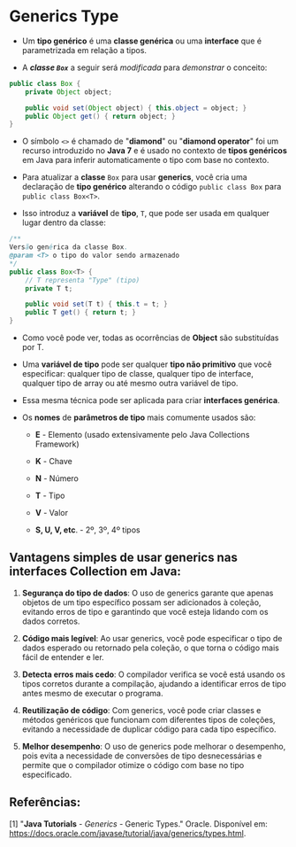 # Generics Type

- Um **tipo genérico** é uma **classe genérica** ou uma **interface** que é parametrizada em relação a tipos.


- A **_classe `Box`_** a seguir será _modificada_ para _demonstrar_ o conceito:

```` java
public class Box {
    private Object object;

    public void set(Object object) { this.object = object; }
    public Object get() { return object; }
}
````
- O símbolo `<>` é chamado de "**diamond**" ou "**diamond operator**" foi um recurso introduzido no **Java 7** e é usado no contexto de **tipos genéricos** em Java para inferir automaticamente o tipo com base no contexto.


- Para atualizar a **classe** `Box` para usar **generics**, você cria uma declaração de **tipo genérico** alterando o código `public class Box` para `public class Box<T>`.


- Isso introduz a **variável** de **tipo**, `T`, que pode ser usada em qualquer lugar dentro da classe:

```` java
/**
Versão genérica da classe Box.
@param <T> o tipo do valor sendo armazenado
*/
public class Box<T> {
	// T representa "Type" (tipo)
    private T t;

    public void set(T t) { this.t = t; }
    public T get() { return t; }
}
````

- Como você pode ver, todas as ocorrências de **Object** são substituídas por T.


- Uma **variável de tipo** pode ser qualquer **tipo não primitivo** que você especificar: qualquer tipo de classe, qualquer tipo de interface, qualquer tipo de array ou até mesmo outra variável de tipo.


- Essa mesma técnica pode ser aplicada para criar **interfaces genérica**.


- Os **nomes** de **parâmetros de tipo** mais comumente usados são:

  * **E** - Elemento (usado extensivamente pelo Java Collections Framework)

  * **K** - Chave

  * **N** - Número

  * **T** - Tipo

  * **V** - Valor

  * **S, U, V, etc**. - 2º, 3º, 4º tipos

## Vantagens simples de usar generics nas interfaces Collection em Java:

1. **Segurança do tipo de dados**: O uso de generics garante que apenas objetos de um tipo específico possam ser adicionados à coleção, evitando erros de tipo e garantindo que você esteja lidando com os dados corretos.


2. **Código mais legível**: Ao usar generics, você pode especificar o tipo de dados esperado ou retornado pela coleção, o que torna o código mais fácil de entender e ler.


3. **Detecta erros mais cedo**: O compilador verifica se você está usando os tipos corretos durante a compilação, ajudando a identificar erros de tipo antes mesmo de executar o programa.


4. **Reutilização de código**: Com generics, você pode criar classes e métodos genéricos que funcionam com diferentes tipos de coleções, evitando a necessidade de duplicar código para cada tipo específico.


5. **Melhor desempenho**: O uso de generics pode melhorar o desempenho, pois evita a necessidade de conversões de tipo desnecessárias e permite que o compilador otimize o código com base no tipo especificado.

## Referências:
[1] "**Java Tutorials** - _Generics_ - Generic Types." Oracle. Disponível em: https://docs.oracle.com/javase/tutorial/java/generics/types.html.

